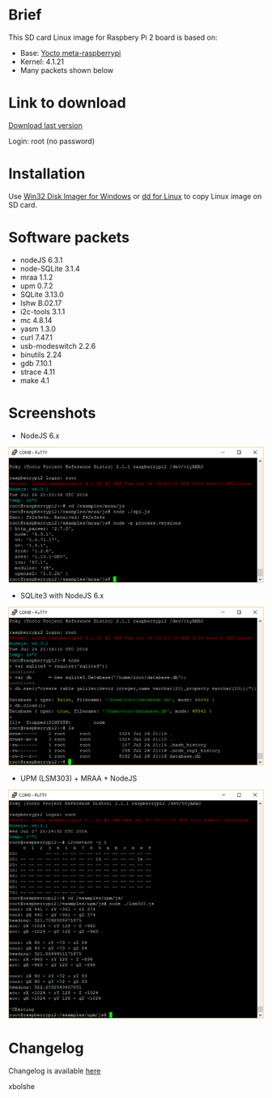 Brief
====
This SD card Linux image for Raspbery Pi 2 board is based on:
* Base: [Yocto meta-raspberrypi](http://git.yoctoproject.org/cgit/cgit.cgi/meta-raspberrypi/)
* Kernel: 4.1.21
* Many packets shown below

Link to download
====
[Download last version](https://relvarsoft.com/raspberry/raspberry_xbolshe_krogoth_kernel_v4.1.21_featured_201607271.zip)

Login: root (no password)


Installation
====
Use [Win32 Disk Imager for Windows](https://sourceforge.net/projects/win32diskimager/) or [dd for Linux]("https://en.wikipedia.org/wiki/Dd_(Unix)") to copy Linux image on SD card.


Software packets
====
* nodeJS 6.3.1
* node-SQLite 3.1.4
* mraa 1.1.2
* upm 0.7.2
* SQLite 3.13.0
* lshw B.02.17
* i2c-tools 3.1.1
* mc 4.8.14
* yasm 1.3.0
* curl 7.47.1
* usb-modeswitch 2.2.6
* binutils 2.24
* gdb 7.10.1
* strace 4.11
* make 4.1



Screenshots
====

* NodeJS 6.x

![alt tag](pi2_node.png)

* SQLite3 with NodeJS 6.x

![alt tag](pi2_db.png)

* UPM (LSM303) + MRAA + NodeJS

![alt tag](pi2_i2c.png)


Changelog
====

Changelog is available [here](CHANGELOG.md)

xbolshe
